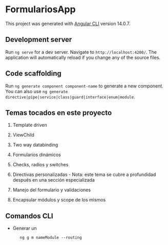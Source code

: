 # FormulariosApp

This project was generated with [Angular CLI](https://github.com/angular/angular-cli) version 14.0.7.

## Development server

Run `ng serve` for a dev server. Navigate to `http://localhost:4200/`. The application will automatically reload if you change any of the source files.

## Code scaffolding

Run `ng generate component component-name` to generate a new component. You can also use `ng generate directive|pipe|service|class|guard|interface|enum|module`.

## Temas tocados en este proyecto

1. Template driven

2. ViewChild

3. Two way databinding

4. Formularios dinámicos

5. Checks, radios y switches

6. Directivas personalizadas - Nota: este tema se cubre a profundidad después en una sección especializada

7. Manejo del formulario y validaciones

8. Encapsular módulos y scope de los mismos

## Comandos CLI

- Generar un

   ```CLI
      ng g m nameModule --routing
   ```

